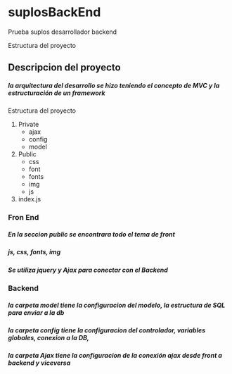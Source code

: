 # suplosBackEnd
Prueba suplos desarrollador backend

  <div>
    Estructura del proyecto
    

  <div>
    <h2> Descripcion del proyecto </h2>
    <h5> la arquitectura del desarrollo se hizo teniendo el concepto de MVC y la estructuración de un framework </h5>
  </div>
  <div>
    Estructura del proyecto
    <ol>
      <li>
        Private
        <ul>
          <li>ajax</li>
          <li>config</li>
          <li>model</li>
        </ul>
      </li>
      <li>
        Public
        <ul>
          <li>css</li>
          <li>font</li>
          <li>fonts</li>
          <li>img</li>
          <li>js</li>
        </ul>
      </li>
      <li> index.js</li>
    </ol>
  </div>
  <div>
    <h3>Fron End</h3>
    <h5> En la seccion public se encontrara todo el tema de front </h5>
    <h5> js, css, fonts, img</h5>
    <h5> Se utiliza jquery y Ajax para conectar con el Backend </h5>
  </div>
  <div>
    <h3> Backend </h3>
    <h5> la carpeta model tiene la configuracion del modelo, la estructura de SQL para enviar a la db </h5>
    <h5> la carpeta config tiene la configuracion del controlador, variables globales, conexion a la DB,   </h5>
    <h5> la carpeta Ajax tiene la configuracion de la conexión ajax desde front a backend y viceversa   </h5>
  </div>